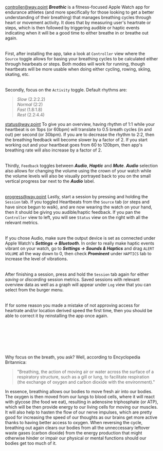 <controller@way.point>
***Breathic*** is a fitness-focused Apple Watch app for endurance athletes (and more specifically for those looking to get a better understanding of their breathing) that manages breathing cycles through heart or movement activity. It does that by measuring user's heartrate or steps, which is then followed by triggering audible or haptic events indicating when it will be a good time to either breathe in or breathe out again.
\
\
\
First, after installing the app, take a look at `Controller` view where the `Source` toggle allows for basing your breathing cycles to be calculated either through hearbeats or steps. Both modes will work for running, though heartbeats will be more usable when doing either cycling, rowing, skiing, skating, etc.
\
\
\
Secondly, focus on the `Activity` toggle. Default rhythms are:
>
>*Slow* (2.2:2.2)
>\
>*Normal* (2:2)
>\
>*Fast* (1.8:1.8)
>\
>*Rest* (2.2:4.4)
>
<status@way.point>
To give you an overview, having rhythm of 1:1 while your heartbeat is on 1bps (or 60bpm) will translate to 0.5 breath cycles (in and out) per second (or 30bpm). If you are to decrease the rhythm to 2:2, then the breathing feedback will become slower by a factor of 2. If you start working out and your heartbeat goes from 60 to 120bpm, then app's breathing rate will also increase by a factor of 2.
\
\
\
Thirdly, `Feedback` toggles between ***Audio***, ***Haptic*** and ***Mute***. ***Audio*** selection also allows for changing the volume using the crown of your watch while the volume levels will also be visually portrayed back to you on the small vertical progress bar next to the ***Audio*** label.
\
\
\
<progress@way.point>
Lastly, start a session by pressing and holding the `Session` tab. If you toggled Heartbeats from the `Source` tab (or steps and have since begun to walk), and are now wearing the watch on your hand, then it should be giving you audible/haptic feedback. If you pan the `Controller` view to left, you will see `Status` view on the right with all the relevant metrics.
\
\
\
If you chose Audio, make sure the output device is set as connected under Apple Watch's ***Settings -> Bluetooth***. In order to really make haptic events vibrant on your watch, go to ***Settings -> Sounds & Haptics*** and drag `ALERT VOLUME` all the way down to 0, then check *‌**Prominent*** under `HAPTICS` tab to increase the level of vibrations.
\
\
\
After finishing a session, press and hold the `Session` tab again for either *saving* or *discarding* session metrics. Saved sessions with relevant overview data as well as a graph will appear under `Log` view that you can select from the burger menu.
\
\
\
If for some reason you made a mistake of not approving access for heartrate and/or location derived speed the first time, then you should be able to correct it by reinstalling the app once again.
\
\
\
\
\
\
\
\
Why focus on the breath, you ask? Well, according to Encyclopedia Britannica:  
>
>"Breathing, the action of moving air or water across the surface of a respiratory structure, such as a gill or lung, to facilitate respiration (the exchange of oxygen and carbon dioxide with the environment)."
>
In essence, breathing allows our bodies to move fresh air into our bodies. The oxygen is then moved from our lungs to blood cells, where it will react with glycose (the food we eat), resulting in adenosine triphosphate (or ATP), which will be then provide energy to our living cells for moving our muscles. It will also help to hasten the flow of our nerve impulses, which are pretty good for increasing the speed of our thoughts as our brains get more active thanks to having better access to oxygen. When reversing the cycle, breathing out again clears our bodies from all the unneccessary leftover waste gases (carbon dioxide) from the energy production that might otherwise hinder or impair our physical or mental functions should our bodies get too much of it.

